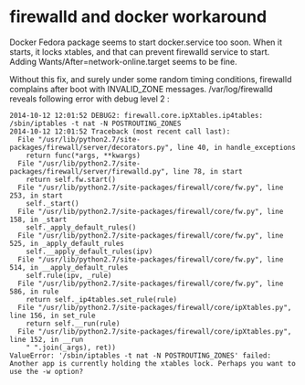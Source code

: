 firewalld and docker workaround
===============================

Docker Fedora package seems to start docker.service too soon. When it starts,
it locks xtables, and that can prevent firewalld service to start. Adding
Wants/After=network-online.target seems to be fine.

Without this fix, and surely under some random timing conditions, firewalld
complains after boot with INVALID_ZONE messages. /var/log/firewalld reveals
following error with debug level 2 :

    2014-10-12 12:01:52 DEBUG2: firewall.core.ipXtables.ip4tables: /sbin/iptables -t nat -N POSTROUTING_ZONES
    2014-10-12 12:01:52 Traceback (most recent call last):
      File "/usr/lib/python2.7/site-packages/firewall/server/decorators.py", line 40, in handle_exceptions
        return func(*args, **kwargs)
      File "/usr/lib/python2.7/site-packages/firewall/server/firewalld.py", line 78, in start
        return self.fw.start()
      File "/usr/lib/python2.7/site-packages/firewall/core/fw.py", line 253, in start
        self._start()
      File "/usr/lib/python2.7/site-packages/firewall/core/fw.py", line 158, in _start
        self._apply_default_rules()
      File "/usr/lib/python2.7/site-packages/firewall/core/fw.py", line 525, in _apply_default_rules
        self.__apply_default_rules(ipv)
      File "/usr/lib/python2.7/site-packages/firewall/core/fw.py", line 514, in __apply_default_rules
        self.rule(ipv, _rule)
      File "/usr/lib/python2.7/site-packages/firewall/core/fw.py", line 586, in rule
        return self._ip4tables.set_rule(rule)
      File "/usr/lib/python2.7/site-packages/firewall/core/ipXtables.py", line 156, in set_rule
        return self.__run(rule)
      File "/usr/lib/python2.7/site-packages/firewall/core/ipXtables.py", line 152, in __run
        " ".join(_args), ret))
    ValueError: '/sbin/iptables -t nat -N POSTROUTING_ZONES' failed: Another app is currently holding the xtables lock. Perhaps you want to use the -w option?

